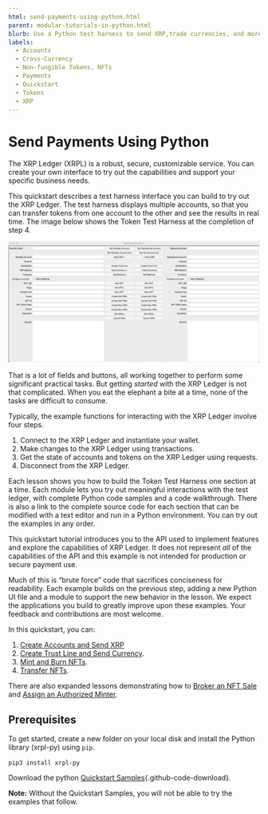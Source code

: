 ```yaml
---
html: send-payments-using-python.html
parent: modular-tutorials-in-python.html
blurb: Use a Python test harness to send XRP,trade currencies, and more.
labels:
  - Accounts
  - Cross-Currency
  - Non-fungible Tokens, NFTs
  - Payments
  - Quickstart
  - Tokens
  - XRP
---
```

# Send Payments Using Python

The XRP Ledger (XRPL) is a robust, secure, customizable service. You can create your own interface to try out the capabilities and support your specific business needs.

This quickstart describes a test harness interface you can build to try out the XRP Ledger. The test harness displays multiple accounts, so that you can transfer tokens from one account to the other and see the results in real time. The image below shows the Token Test Harness at the completion of step 4.

[![Quickstart Tutorial Window](img/quickstart-py15.png)](img/quickstart-py15.png)

That is a lot of fields and buttons, all working together to perform some significant practical tasks. But getting _started_ with the XRP Ledger is not that complicated. When you eat the elephant a bite at a time, none of the tasks are difficult to consume.

Typically, the example functions for interacting with the XRP Ledger involve four steps.

1. Connect to the XRP Ledger and instantiate your wallet.
2. Make changes to the XRP Ledger using transactions.
3. Get the state of accounts and tokens on the XRP Ledger using requests.
4. Disconnect from the XRP Ledger.

Each lesson shows you how to build the Token Test Harness one section at a time. Each module lets you try out meaningful interactions with the test ledger, with complete Python code samples and a code walkthrough. There is also a link to the complete source code for each section that can be modified with a text editor and run in a Python environment. You can try out the examples in any order.

This quickstart tutorial introduces you to the API used to implement features and explore the capabilities of XRP Ledger. It does not represent _all_ of the capabilities of the API and this example is not intended for production or secure payment use.

Much of this is “brute force” code that sacrifices conciseness for readability. Each example builds on the previous step, adding a new Python UI file and a module to support the new behavior in the lesson. We expect the applications you build to greatly improve upon these examples. Your feedback and contributions are most welcome.

In this quickstart, you can:

1. [Create Accounts and Send XRP](py-create-accounts-send-xrp.md)
2. [Create Trust Line and Send Currency](py-create-trustline-send-currency.md).
3. [Mint and Burn NFTs](py-mint-and-burn-nfts.md).
4. [Transfer NFTs](py-transfer-nfts.md).

There are also expanded lessons demonstrating how to [Broker an NFT Sale](py-broker-sale.md) and [Assign an Authorized Minter](py-authorize-minter.md).


## Prerequisites

To get started, create a new folder on your local disk and install the Python library (xrpl-py) using `pip`.

```
pip3 install xrpl-py
```

Download the python [Quickstart Samples](https://github.com/XRPLF/xrpl-dev-portal/tree/master/content/_code-samples/quickstart/py/){.github-code-download}.

**Note:** Without the Quickstart Samples, you will not be able to try the examples that follow.
